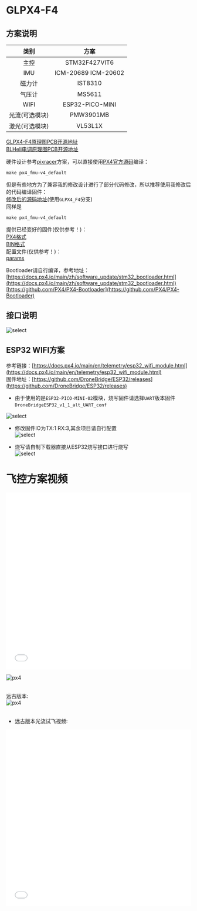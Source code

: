 # GLPX4-F4
## 方案说明  
| 类别 | 方案 |
|:-----:|:-----:|
| 主控 | STM32F427VIT6 |
| IMU | ICM-20689 ICM-20602 |
| 磁力计 | IST8310 |
| 气压计 | MS5611 |
| WIFI | ESP32-PICO-MINI |
| 光流(可选模块) | PMW3901MB |
| 激光(可选模块) | VL53L1X |  

[GLPX4-F4原理图PCB开源地址](https://oshwhub.com/guanglun/gldrone_px4)  
[BLHeli电调原理图PCB开源地址](https://oshwhub.com/guanglun/gldrone_blheli_esc)  

硬件设计参考[pixracer](https://docs.px4.io/main/en/flight_controller/pixracer.html)方案，可以直接使用[PX4官方源码](https://github.com/PX4/PX4-Autopilot)编译：
```
make px4_fmu-v4_default
```
但是有些地方为了兼容我的修改设计进行了部分代码修改，所以推荐使用我修改后的代码编译固件：  
[修改后的源码地址](https://github.com/guanglun/PX4-Autopilot)(使用`GLPX4_F4`分支)  
同样是  
```
make px4_fmu-v4_default
```
提供已经变好的固件(仅供参考！)：  
[PX4格式](https://github.com/guanglun/guanglun.github.io/blob/master/docs/gldrone/file/px4_fmu-v4_default.px4)  
[BIN格式](https://github.com/guanglun/guanglun.github.io/blob/master/docs/gldrone/file/px4_fmu-v4_default.bin)  
配置文件(仅供参考！)：  
[params](https://github.com/guanglun/guanglun.github.io/blob/master/docs/gldrone/file/px4-f4-2022-10-3.params)  

Bootloader请自行编译，参考地址：  
[https://docs.px4.io/main/zh/software_update/stm32_bootloader.html](https://docs.px4.io/main/zh/software_update/stm32_bootloader.html)  
[https://github.com/PX4/PX4-Bootloader](https://github.com/PX4/PX4-Bootloader)  

## 接口说明  
![select](img/GLPX4-F4.png)   

## ESP32 WIFI方案 
参考链接：[https://docs.px4.io/main/en/telemetry/esp32_wifi_module.html](https://docs.px4.io/main/en/telemetry/esp32_wifi_module.html)  
固件地址：[https://github.com/DroneBridge/ESP32/releases](https://github.com/DroneBridge/ESP32/releases)  

* 由于使用的是`ESP32-PICO-MINI-02`模块，烧写固件请选择`UART`版本固件`DroneBridgeESP32_v1_1_alt_UART_conf`  

![select](img/px4_f4_esp32.png)  

* 修改固件IO为TX:1 RX:3,其余项目请自行配置  
![select](img/f4_esp32_2.png)  

* 烧写请自制下载器直接从ESP32烧写接口进行烧写    
![select](img/f4_esp32_flash.jpg)  

# 飞控方案视频  
<iframe height="480" width="100%" src="//player.bilibili.com/player.html?aid=261213699&bvid=BV1ue411j7M9&cid=851195725&page=1" scrolling="no" border="0" frameborder="no" framespacing="0" allowfullscreen="true"> </iframe>  
<br />  

![px4](img/gl6.jpg)  
<br />

远古版本:  
![px4](../px4/img/px4_0.jpg)  
<br />  
* 远古版本光流试飞视频:  
<iframe height="480" width="100%" src="//player.bilibili.com/player.html?aid=420006883&bvid=BV1d3411q7Dd&cid=394311072&page=1" scrolling="no" border="0" frameborder="no" framespacing="0" allowfullscreen="true"> </iframe>  